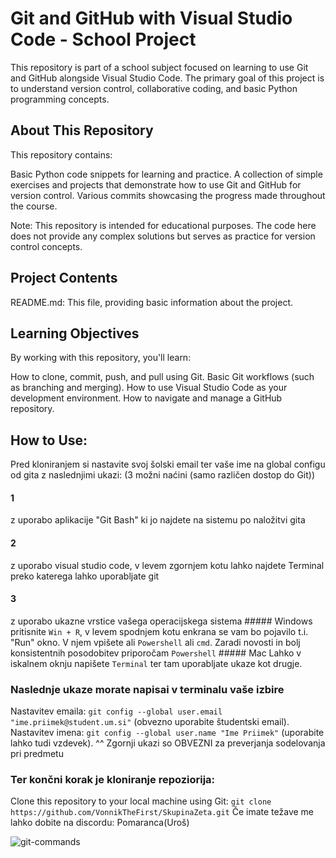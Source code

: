 # Git and GitHub with Visual Studio Code - School Project
This repository is part of a school subject focused on learning to use Git and GitHub alongside Visual Studio Code. The primary goal of this project is to understand version control, collaborative coding, and basic Python programming concepts.

## About This Repository
This repository contains:

Basic Python code snippets for learning and practice.
A collection of simple exercises and projects that demonstrate how to use Git and GitHub for version control.
Various commits showcasing the progress made throughout the course.

Note: This repository is intended for educational purposes. The code here does not provide any complex solutions but serves as practice for version control concepts.

## Project Contents
README.md: This file, providing basic information about the project.

## Learning Objectives
By working with this repository, you'll learn:

How to clone, commit, push, and pull using Git.
Basic Git workflows (such as branching and merging).
How to use Visual Studio Code as your development environment.
How to navigate and manage a GitHub repository.

## How to Use:
Pred kloniranjem si nastavite svoj šolski email ter vaše ime na global configu od gita z naslednjimi ukazi: 
  (3 možni naćini (samo različen dostop do Git))
  #### 1 
  z uporabo aplikacije "Git Bash" ki jo najdete na sistemu po naložitvi gita
  #### 2 
  z uporabo visual studio code, v levem zgornjem kotu lahko najdete Terminal preko katerega lahko uporabljate git
  #### 3
  z uporabo ukazne vrstice vašega operacijskega sistema
    ##### Windows
      pritisnite ```Win + R```, v levem spodnjem kotu enkrana se vam bo pojavilo t.i. "Run" okno. 
      V njem vpišete ali ```Powershell``` ali ```cmd```. Zaradi novosti in bolj konsistentnih posodobitev priporočam `Powershell`
    ##### Mac
      Lahko v iskalnem oknju napišete ```Terminal``` ter tam uporabljate ukaze kot drugje.
  ### Naslednje ukaze morate napisai v terminalu vaše izbire
   Nastavitev emaila: ```git config --global user.email "ime.priimek@student.um.si"``` (obvezno uporabite študentski email).
   Nastavitev imena: ```git config --global user.name "Ime Priimek"``` (uporabite lahko tudi vzdevek).
   ^^ Zgornji ukazi so OBVEZNI za preverjanja sodelovanja pri predmetu
  ### Ter končni korak je kloniranje repoziorija:
   Clone this repository to your local machine using Git:
   ```git clone https://github.com/VonnikTheFirst/SkupinaZeta.git```
Če imate težave me lahko dobite na discordu: Pomaranca(Uroš)
  
![git-commands](https://github.com/user-attachments/assets/36f61fca-ac05-41ba-aba5-11f3681b2689)


